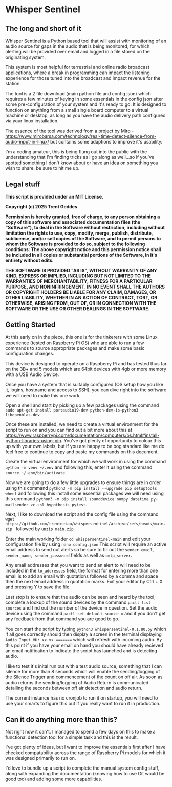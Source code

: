 # Whisper Sentinel

## The long and short of it
Whisper Sentinel is a Python based tool that will assist with monitoring of an audio source for gaps in the audio that is being monitored, for which alerting will be provided over email and logged in a file stored on the originating system.

This system is most helpful for terrestrial and online radio broadcast applications, where a break in programming can impact the listening experience for those tuned into the broadcast and impact revenue for the station.

The tool is a 2 file download (main python file and config json) which requires a few minutes of keying in some essentials in the config json after some pre-configuration of your system and it's ready to go. It is designed to function on anything from a small single board computer to a virtual machine or desktop, as long as you have the audio delivery path configured via your linux installation.

The essence of the tool was derived from a project by Miro - https://www.mirobarsa.com/technology/real-time-detect-silence-from-audio-input-in-linux/ but contains some adaptions to improve it's usability.

I'm a coding amateur, this is being flung out into the public with the understanding that I'm finding tricks as I go along as well...so if you've spotted something I don't know about or have an idea on something you wish to share, be sure to hit me up.

## Legal stuff
**This script is provided under an MIT License.**

**Copyright (c) 2025 Trent Geddes.**

**Permission is hereby granted, free of charge, to any person obtaining a copy of this software and associated documentation files (the "Software"), to deal in the Software without restriction, including without limitation the rights to use, copy, modify, merge, publish, distribute, sublicense, and/or sell copies of the Software, and to permit persons to whom the Software is provided to do so, subject to the following conditions:
The above copyright notice and this permission notice shall be included in all copies or substantial portions of the Software, in it's entirety without edits.**

**THE SOFTWARE IS PROVIDED "AS IS", WITHOUT WARRANTY OF ANY KIND, EXPRESS OR IMPLIED, INCLUDING BUT NOT LIMITED TO THE WARRANTIES OF MERCHANTABILITY, FITNESS FOR A PARTICULAR PURPOSE, AND NONINFRINGEMENT. IN NO EVENT SHALL THE AUTHORS OR COPYRIGHT HOLDERS BE LIABLE FOR ANY CLAIM, DAMAGES, OR OTHER LIABILITY, WHETHER IN AN ACTION OF CONTRACT, TORT, OR OTHERWISE, ARISING FROM, OUT OF, OR IN CONNECTION WITH THE SOFTWARE OR THE USE OR OTHER DEALINGS IN THE SOFTWARE.**

## Getting Started
At this early on in the piece, this one is for the tinkerers with some Linux experience (tested on Raspberry Pi OS) who are able to run a few commands to source appropriate packages and make some basic configuration changes.

This device is designed to operate on a Raspberry Pi and has tested thus far on the 3B+ and 5 models which are 64bit devices with 4gb or more memory with a USB Audio Device.

Once you have a system that is suitably configured (OS setup how you like it, logins, hostname and access to SSH), you can dive right into the software we will need to make this one work.

Open a shell and start by picking up a few packages using the command
`sudo apt-get install portaudio19-dev python-dev-is-python3 libopenblas-dev`

Once these are installed, we need to create a virtual environment for the script to run on and you can find out a bit more about this at https://www.raspberrypi.com/documentation/computers/os.html#install-python-libraries-using-pip. You've got plenty of opportunity to colour this up with your own labels, but if you are happy to be bog standard like me do feel free to continue to copy and paste my commands on this document.

Create the virtual environment for which we will work in using the command `python -m venv ~/.env` and following this, enter it using the command `source ~/.env/bin/activate`.

Now we are going to do a few little upgrades to ensure things are in order using this command `python3 -m pip install --upgrade pip setuptools wheel` and following this install some essential packages we will need using this command `python3 -m pip install sounddevice numpy datetime py-mailsender zc-ssl hypothesis pytest`.

Next, I like to download the script and the config file using the command `wget https://github.com/trentnetau/whispersentinel/archive/refs/heads/main.zip ` followed by `unzip main.zip`

Enter the main working folder `cd whispersentinel-main` and edit your configuration file by using `nano config.json`
This script will require an active email address to send out alerts so be sure to fill out the `sender_email, sender_name, sender_password` fields as well as `smtp_server`.

Any email addresses that you want to send an alert to will need to be included in the `to_addresses` field, the format for entering more than one email is to add an email with quotations followed by a comma and space then the next email address in quotation marks. Exit your editor by Ctrl + X and pressing Y to save the file.

Last stop is to ensure that the audio can be seen and heard by the tool, complete a lookup of the sound devices by the command `pactl list sources` and find out the number of the device in question.
Set the audio device using the command `pactl set-default-source x` and if you don't get any feedback from that command you are good to go.

You can start the script by typing `python3 whispersentinel-0.1.80.py` which if all goes correctly should then display a screen in the terminal displaying `Audio Input VU: xx.xx =======` which will refresh with incoming audio. By this point if you have your email on hand you should have already recieved an email notification to indicate the script has launched and is detecting audio.

I like to test it's inital run out with a test audio source, something that I can silence for more than 8 seconds which will enable the sending/logging of the Silence Trigger and commencement of the count on off air. As soon as audio returns the sending/logging of Audio Return is communicated detailing the seconds between off air detection and audio return.

The current instance has no cronjob to run it on startup, you will need to use your smarts to figure this out if you really want to run it in production.

## Can it do anything more than this?
Not right now it can't. I managed to spend a few days on this to make a functional detection tool for a simple task and this is the result.

I've got plenty of ideas, but I want to improve the essentials first after I have checked compatability across the range of Raspberry Pi models for which it was designed primarily to run on.

I'd love to bundle up a script to complete the manual system config stuff, along with expanding the documentation (knowing how to use Git would be good too) and adding some more capabilities.
